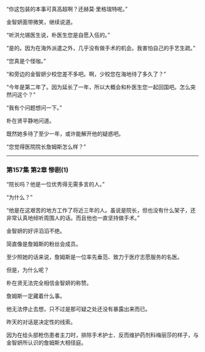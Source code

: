 “你这包装的本事可真高超啊？还赫莫·里格瑞特呢。”

金智妍面带微笑，继续说道。

“听洪允锡医生说，朴医生您是自愿入伍的。”

“是的。因为在海外派遣之外，几乎没有做手术的机会。我害怕自己的手艺生疏。”

“您真是个怪咖。”

“和旁边的金智妍少校您差不多吧。啊，少校您在海地待了多久了？”

“今年是第二年了。因为延长了一年，所以大概会和朴医生您一起回国吧。怎么突然问这个？”

“我有个问题想问一下。”

朴在贤平静地问道。

既然她多待了至少一年，或许能解开他的疑惑吧。

“您觉得医院院长詹姆斯怎么样？”

***

### 第157集 第2章 惨剧(1)

“院长吗？他是一位优秀得无需多言的人。”

“为什么？”

“他是在这艰苦的地方工作了将近三年的人。虽说是院长，但也没有什么架子，还非常认真地倾听周围人的话。而且他也一直坚持做手术。”

金智妍的好评滔滔不绝。

简直像是詹姆斯的粉丝会成员。

至少照她的话来说，詹姆斯是一位率先垂范、致力于医疗志愿服务的名医。

但是，为什么呢？

朴在贤无法完全相信金智妍的称赞。

詹姆斯一定藏着什么事。

他无法停止去想，只不过是那可疑之处还没有暴露出来而已。

昨天的对话是决定性的线索。

因为在给头部枪伤患者主刀时，排除手术护士、反而维护药剂科梅丽莎的样子，与金智妍所认识的詹姆斯大相径庭。